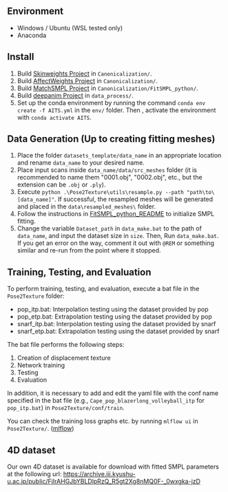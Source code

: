 ## Environment
- Windows / Ubuntu (WSL tested only)
- Anaconda

## Install
1. Build [Skinweights Project](./Canonicalization/README.md) in `Canonicalization/`.
2. Build [AffectWeights Project](./Canonicalization/README.md) in `Canonicalization/`.
3. Build [MatchSMPL Project](./Canonicalization/FitSMPL_python/README.md) in `Canonicalization/FitSMPL_python/`.
4. Build [deepanim Project](./data_process/README.md) in `data_process/`.
5. Set up the conda environment by running the command `conda env create -f AITS.yml` in the `env/` folder. Then , activate the environment with `conda activate AITS`.

## Data Generation (Up to creating fitting meshes)
1. Place the folder `datasets_template/data_name` in an appropriate location and rename `data_name` to your desired name.
2. Place input scans inside `data_name/data/src_meshes` folder (it is recommended to name them "0001.obj", "0002.obj", etc., but the extension can be `.obj` or `.ply`).
3. Execute `python .\Pose2Texture\utils\resample.py --path "path\to\[data_name]"`. If successful, the resampled meshes will be generated and placed in the `data\resampled_meshes\` folder.
4. Follow the instructions in [FitSMPL_python_README](./Canonicalization/FitSMPL_python/README.md) to initialize SMPL fitting.
5. Change the variable `Dataset_path` in `data_make.bat` to the path of `data_name`, and input the dataset size in `size`. Then, Run ```data_make.bat```.  
    If you get an error on the way, comment it out with ```@REM``` or something similar and re-run from the point where it stopped.

## Training, Testing, and Evaluation

To perform training, testing, and evaluation, execute a bat file in the ```Pose2Texture``` folder:
- pop_itp.bat: Interpolation testing using the dataset provided by pop
- pop_etp.bat: Extrapolation testing using the dataset provided by pop
- snarf_itp.bat: Interpolation testing using the dataset provided by snarf
- snarf_etp.bat: Extrapolation testing using the dataset provided by snarf

The bat file performs the following steps:
1. Creation of displacement texture
2. Network training
3. Testing
4. Evaluation

In addition, it is necessary to add and edit the yaml file with the conf name specified in the bat file (e.g., ```Cape_pop_blazerlong_volleyball_itp``` for ```pop_itp.bat```) in ```Pose2Texture/conf/train```.

You can check the training loss graphs etc. by running ```mlflow ui``` in ```Pose2Texture/```. ([mlflow](https://mlflow.org/))

## 4D dataset
Our own 4D dataset is available for download with fitted SMPL parameters at the following url:
https://archive.iii.kyushu-u.ac.jp/public/FjIrAHGJbYBLDlpRzQ_R5gt2Xg8nMQ0F-_0wxgka-jzD
